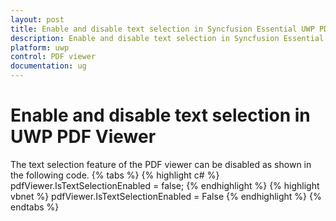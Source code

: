 ```yaml
---
layout: post
title: Enable and disable text selection in Syncfusion Essential UWP PDF viewer.
description: Enable and disable text selection in Syncfusion Essential UWP PDF viewer.
platform: uwp
control: PDF viewer
documentation: ug
---
```


# Enable and disable text selection in UWP PDF Viewer
The text selection feature of the PDF viewer can be disabled as shown in the following code.
{% tabs %}
{% highlight c# %}
pdfViewer.IsTextSelectionEnabled = false;
{% endhighlight %}
{% highlight vbnet %}
pdfViewer.IsTextSelectionEnabled = False
{% endhighlight %}
{% endtabs %}